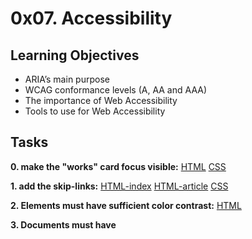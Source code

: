 # 0x07. Accessibility

## Learning Objectives
- ARIA’s main purpose
- WCAG conformance levels (A, AA and AAA)
- The importance of Web Accessibility
- Tools to use for Web Accessibility

## Tasks
**0. make the "works" card focus visible:** [HTML](https://github.com/dianaparr/holbertonschool-web_front_end/blob/main/0x07-accessibility/keyboard/01-index.html) [CSS](https://github.com/dianaparr/holbertonschool-web_front_end/blob/main/0x07-accessibility/keyboard/01-styles.css)

**1. add the skip-links:** [HTML-index](https://github.com/dianaparr/holbertonschool-web_front_end/blob/0a0a7be7ee9161bb7ac42d1995ca15a06a272beb/0x07-accessibility/skip-links/01-index.html) [HTML-article](https://github.com/dianaparr/holbertonschool-web_front_end/blob/0a0a7be7ee9161bb7ac42d1995ca15a06a272beb/0x07-accessibility/skip-links/01-article.html) [CSS](https://github.com/dianaparr/holbertonschool-web_front_end/blob/0a0a7be7ee9161bb7ac42d1995ca15a06a272beb/0x07-accessibility/skip-links/01-styles.css)

**2. Elements must have sufficient color contrast:** [HTML](https://github.com/dianaparr/holbertonschool-web_front_end/blob/5a68c97f119fdf8eb18ab711092973d89306feca/0x07-accessibility/fix-a11y/01-index.html)

**3. Documents must have <title> element to aid in navigation:** [HTML](https://github.com/dianaparr/holbertonschool-web_front_end/blob/85765256b77ee80a04b57ad5f6125be5fcdcbfa8/0x07-accessibility/fix-a11y/02-index.html)

**4. <html> element must have a lang attribute:** [HTML](https://github.com/dianaparr/holbertonschool-web_front_end/blob/main/0x07-accessibility/fix-a11y/03-index.html)

**5. Images must have alternate text:** [HTML](https://github.com/dianaparr/holbertonschool-web_front_end/blob/92585afcf6b54672c00bcd2bd93c7df7193b08c6/0x07-accessibility/fix-a11y/04-index.html)

**6. Form elements must have labels:** [HTML](https://github.com/dianaparr/holbertonschool-web_front_end/blob/3693ded2b086b87819036934fb83c7de42e0b1e5/0x07-accessibility/fix-a11y/05-index.html)

**7. Links must have discernible text:** [HTML](https://github.com/dianaparr/holbertonschool-web_front_end/blob/f2c2222f5c3796c2672f83a983c3c3083a5c8c58/0x07-accessibility/fix-a11y/06-index.html)

**8. Zooming and scaling must not be disabled:** [HTML](https://github.com/dianaparr/holbertonschool-web_front_end/blob/1e2be74195d7081e63add2fb2c929eb19a3ef330/0x07-accessibility/fix-a11y/07-index.html)

**9. Heading levels should only increase by one and all page content must be contained by landmarks:** [HTML](https://github.com/dianaparr/holbertonschool-web_front_end/blob/832aa515b593a92967ced41fe45214dacd488d68/0x07-accessibility/fix-a11y/08-index.html)

**10. Document must have one main landmark:** [HTML](https://github.com/dianaparr/holbertonschool-web_front_end/blob/7cd1c32bb29c0ea0e8e8d53e90d09e401e4586dd/0x07-accessibility/fix-a11y/09-index.html)

**11. More than 2 elements become list:** [HTML](https://github.com/dianaparr/holbertonschool-web_front_end/blob/e4887965f90e975eca2779f6a83ae1db7f2f8e5e/0x07-accessibility/fix-a11y/10-index.html)
